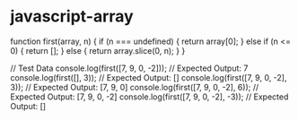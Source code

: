 # javascript-array
function first(array, n) {
    if (n === undefined) {
        return array[0];
    } else if (n <= 0) {
        return [];
    } else {
        return array.slice(0, n);
    }
}

// Test Data
console.log(first([7, 9, 0, -2]));       // Expected Output: 7
console.log(first([], 3));               // Expected Output: []
console.log(first([7, 9, 0, -2], 3));    // Expected Output: [7, 9, 0]
console.log(first([7, 9, 0, -2], 6));    // Expected Output: [7, 9, 0, -2]
console.log(first([7, 9, 0, -2], -3));   // Expected Output: []
